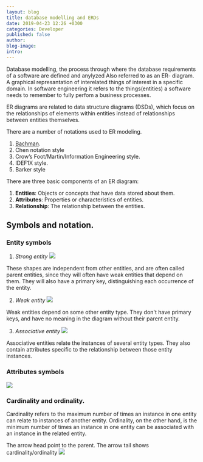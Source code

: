 ```yaml
---
layout: blog
title: database modelling and ERDs
date: 2019-04-23 12:26 +0300
categories: Developer
published: false
author: 
blog-image: 
intro: 
---
```

Database modelling, the process through where the database requirements of a software are defined and anylyzed
Also referred to as an ER- diagram.
A graphical represantation of interelated things of interest in a specific domain.
In software engineering it refers to the things(entities) a software needs to remember to fully perfom a business processes.

ER diagrams are related to data structure diagrams (DSDs), which focus on the relationships of elements within entities instead of relationships between entities themselves.

There are a number of notations used to ER modeling.
1. [Bachman](https://en.wikipedia.org/wiki/Data_structure_diagram#Bachman_diagram).
2. Chen notation style
3. Crow’s Foot/Martin/Information Engineering style.
4. IDEF1X style.
5. Barker style

There are three basic components of an ER diagram:

1. **Entities**: Objects or concepts that have data stored about them.
2. **Attributes**: Properties or characteristics of entities.
3. **Relationship**: The relationship between the entities.

## Symbols and notation.

### Entity symbols
1. *Strong entity*
![](https://i.imgur.com/578f2Q2.png)

    
These shapes are independent from other entities, and are often called parent entities, since they will often have weak entities that depend on them. They will also have a primary key, distinguishing each occurrence of the entity.
   
2. *Weak entity*
![](https://i.imgur.com/iVLO5tL.png)


Weak entities depend on some other entity type. They don't have primary keys, and have no meaning in the diagram without their parent entity.

3. *Associative entity*
![](https://i.imgur.com/5ooxuk1.png)



Associative entities relate the instances of several entity types. They also contain attributes specific to the relationship between those entity instances.

### Attributes symbols
![](https://i.imgur.com/kOu9glB.png)



### Cardinality and ordinality.
Cardinality refers to the maximum number of times an instance in one entity can relate to instances of another entity.
Ordinality, on the other hand, is the minimum number of times an instance in one entity can be associated with an instance in the related entity.

The arrow head point to the parent.
The arrow tail shows cardinality/ordinality
![](https://i.imgur.com/1nrhrqX.png)

